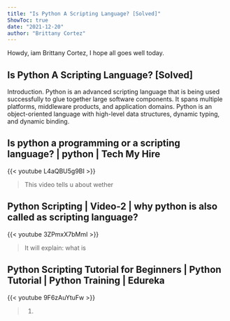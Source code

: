 ```yaml
---
title: "Is Python A Scripting Language? [Solved]"
ShowToc: true 
date: "2021-12-20"
author: "Brittany Cortez" 
---
```


Howdy, iam Brittany Cortez, I hope all goes well today.
## Is Python A Scripting Language? [Solved]
Introduction. Python is an advanced scripting language that is being used successfully to glue together large software components. It spans multiple platforms, middleware products, and application domains. Python is an object-oriented language with high-level data structures, dynamic typing, and dynamic binding.

## Is python a programming or a scripting language? | python | Tech My Hire
{{< youtube L4aQBU5g9BI >}}
>This video tells u about wether 

## Python Scripting | Video-2 | why python is also called as scripting language?
{{< youtube 3ZPmxX7bMmI >}}
>It will explain: what is 

## Python Scripting Tutorial for Beginners | Python Tutorial | Python Training | Edureka
{{< youtube 9F6zAuYtuFw >}}
>1. 

